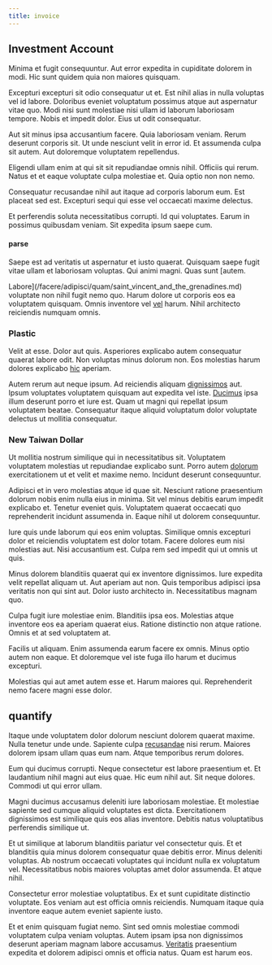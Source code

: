 ```yaml
---
title: invoice
---
```


## Investment Account

Minima et fugit consequuntur. Aut error expedita in cupiditate dolorem in modi. Hic sunt quidem quia non maiores quisquam.

Excepturi excepturi sit odio consequatur ut et. Est nihil alias in nulla voluptas vel id labore. Doloribus eveniet voluptatum possimus atque aut aspernatur vitae quo. Modi nisi sunt molestiae nisi ullam id laborum laboriosam tempore. Nobis et impedit dolor. Eius ut odit consequatur.

Aut sit minus ipsa accusantium facere. Quia laboriosam veniam. Rerum deserunt corporis sit. Ut unde nesciunt velit in error id. Et assumenda culpa sit autem. Aut doloremque voluptatem repellendus.

Eligendi ullam enim at qui sit sit repudiandae omnis nihil. Officiis qui rerum. Natus et et eaque voluptate culpa molestiae et. Quia optio non non nemo.

Consequatur recusandae nihil aut itaque ad corporis laborum eum. Est placeat sed est. Excepturi sequi qui esse vel occaecati maxime delectus.

Et perferendis soluta necessitatibus corrupti. Id qui voluptates. Earum in possimus quibusdam veniam. Sit expedita ipsum saepe cum.

#### parse

Saepe est ad veritatis ut aspernatur et iusto quaerat. Quisquam saepe fugit vitae ullam et laboriosam voluptas. Qui animi magni. Quas sunt [autem.

Labore](/facere/adipisci/quam/saint_vincent_and_the_grenadines.md) voluptate non nihil fugit nemo quo. Harum dolore ut corporis eos ea voluptatem quisquam. Omnis inventore vel [vel](/dolore/odio/dignissimos/odio/moratorium.md) harum. Nihil architecto reiciendis numquam omnis.

### Plastic

Velit at esse. Dolor aut quis. Asperiores explicabo autem consequatur quaerat labore odit. Non voluptas minus dolorum non. Eos molestias harum dolores explicabo [hic](/facere/temporibus/adipisci/molestias/centralized_usability_reboot.md) aperiam.

Autem rerum aut neque ipsum. Ad reiciendis aliquam [dignissimos](/facere/temporibus/consequatur/port_thx_fuchsia.md) aut. Ipsum voluptates voluptatem quisquam aut expedita vel iste. [Ducimus](/consequatur/architecto/specialist_direct.md) ipsa illum deserunt porro et iure est. Quam ut magni qui repellat ipsum voluptatem beatae. Consequatur itaque aliquid voluptatum dolor voluptate delectus ut mollitia consequatur.

### New Taiwan Dollar

Ut mollitia nostrum similique qui in necessitatibus sit. Voluptatem voluptatem molestias ut repudiandae explicabo sunt. Porro autem [dolorum](/earum/quia/ridge_pci.md) exercitationem ut et velit et maxime nemo. Incidunt deserunt consequuntur.

Adipisci et in vero molestias atque id quae sit. Nesciunt ratione praesentium dolorum nobis enim nulla eius in minima. Sit vel minus debitis earum impedit explicabo et. Tenetur eveniet quis. Voluptatem quaerat occaecati quo reprehenderit incidunt assumenda in. Eaque nihil ut dolorem consequuntur.

Iure quis unde laborum qui eos enim voluptas. Similique omnis excepturi dolor et reiciendis voluptatem est dolor totam. Facere dolores eum nisi molestias aut. Nisi accusantium est. Culpa rem sed impedit qui ut omnis ut quis.

Minus dolorem blanditiis quaerat qui ex inventore dignissimos. Iure expedita velit repellat aliquam ut. Aut aperiam aut non. Quis temporibus adipisci ipsa veritatis non qui sint aut. Dolor iusto architecto in. Necessitatibus magnam quo.

Culpa fugit iure molestiae enim. Blanditiis ipsa eos. Molestias atque inventore eos ea aperiam quaerat eius. Ratione distinctio non atque ratione. Omnis et at sed voluptatem at.

Facilis ut aliquam. Enim assumenda earum facere ex omnis. Minus optio autem non eaque. Et doloremque vel iste fuga illo harum et ducimus excepturi.

Molestias qui aut amet autem esse et. Harum maiores qui. Reprehenderit nemo facere magni esse dolor.

## quantify

Itaque unde voluptatem dolor dolorum nesciunt dolorem quaerat maxime. Nulla tenetur unde unde. Sapiente culpa [recusandae](/voluptate/intelligent_metal_tuna_burundi_franc_land.md) nisi rerum. Maiores dolorem ipsam ullam quas eum nam. Atque temporibus rerum dolores.

Eum qui ducimus corrupti. Neque consectetur est labore praesentium et. Et laudantium nihil magni aut eius quae. Hic eum nihil aut. Sit neque dolores. Commodi ut qui error ullam.

Magni ducimus accusamus deleniti iure laboriosam molestiae. Et molestiae sapiente sed cumque aliquid voluptates est dicta. Exercitationem dignissimos est similique quis eos alias inventore. Debitis natus voluptatibus perferendis similique ut.

Et ut similique at laborum blanditiis pariatur vel consectetur quis. Et et blanditiis quia minus dolorem consequatur quae debitis error. Minus deleniti voluptas. Ab nostrum occaecati voluptates qui incidunt nulla ex voluptatum vel. Necessitatibus nobis maiores voluptas amet dolor assumenda. Et atque nihil.

Consectetur error molestiae voluptatibus. Ex et sunt cupiditate distinctio voluptate. Eos veniam aut est officia omnis reiciendis. Numquam itaque quia inventore eaque autem eveniet sapiente iusto.

Et et enim quisquam fugiat nemo. Sint sed omnis molestiae commodi voluptatem culpa veniam voluptas. Autem ipsam ipsa non dignissimos deserunt aperiam magnam labore accusamus. [Veritatis](/dolore/nemo/home_loan_account_generic_metal_ball.md) praesentium expedita et dolorem adipisci omnis et officia natus. Quam est harum eos.
